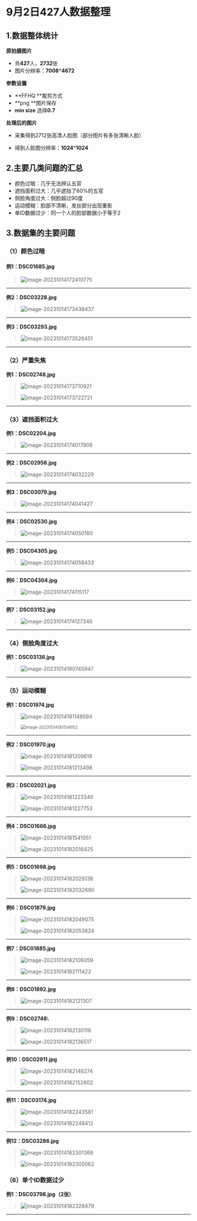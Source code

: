 # 9月2日427人数据整理

## 1.数据整体统计

**原拍摄图片**

+ 共**427**人，**2732**张
+ 图片分辨率：**7008*****4672**

**参数设置**

+ **FFHQ **裁剪方式
+ **png **图片保存
+ **min size** 选择**0.7**

**处理后的图片**

+ 采集得到2712张高清人脸图（部分图片有多张清晰人脸）

+ 得到人脸图分辨率：**1024*****1024**

## 2.主要几类问题的汇总

+ 颜色过暗：几乎无法辨认五官
+ 遮挡面积过大：几乎遮挡了60%的五官
+ 侧脸角度过大：侧脸超过90度
+ 运动模糊：脸部不清晰，发丝部分出现重影
+ 单ID数据过少：同一个人的脸部数据小于等于2

## 3.数据集的主要问题

### （1）颜色过暗

#### **例1：DSC01685.jpg** 

> ![image-20231014172410775](images/image-20231014172410775.png)

---



**例2：DSC03228.jpg**

> ![image-20231014173438437](images/image-20231014173438437.png)

---



**例3：DSC03293.jpg**

> ![image-20231014173526451](images/image-20231014173526451.png)

---



### **（2）严重失焦**

**例1：DSC02748.jpg**

> ![image-20231014173710921](images/image-20231014173710921.png)
>
> ![image-20231014173722721](images/image-20231014173722721.png)

----



### **（3）遮挡面积过大**   

  **例1：DSC02204.jpg**

> ![image-20231014174017906](images/image-20231014174017906.png)

---



**例2：DSC02956.jpg**

> ![image-20231014174032229](images/image-20231014174032229.png)

---



**例3：DSC03079.jpg**

> ![image-20231014174041427](images/image-20231014174041427.png)

---



**例4：DSC02530.jpg**

> ![image-20231014174050160](images/image-20231014174050160.png)

---



**例5：DSC04305.jpg**

> ![image-20231014174058433](images/image-20231014174058433.png)

---



**例6：DSC04304.jpg**

> ![image-20231014174115117](images/image-20231014174115117.png)

----



**例7：DSC03152.jpg**

> ![image-20231014174127346](images/image-20231014174127346.png)

---



### **（4）侧脸角度过大**

**例1：DSC03136.jpg**

> ![image-20231014180745947](images/image-20231014180745947.png)

---



### **（5）运动模糊**

**例1：DSC01974.jpg**

> ![image-20231014181148594](images/image-20231014181148594.png)
>
> <img src="images/image-20231014181154952.png" alt="image-20231014181154952" style="zoom: 80%;" />

---



 **例2：DSC01970.jpg**

> ![image-20231014181209619](images/image-20231014181209619.png)
>
> ![image-20231014181213498](images/image-20231014181213498.png)

---



  **例3：DSC02021.jpg**

> ![image-20231014181223340](images/image-20231014181223340.png)
>
> ![image-20231014181227753](images/image-20231014181227753.png)

---



**例4：DSC01666.jpg**

> ![image-20231014181541051](images/image-20231014181541051.png)
>
> ![image-20231014182016425](images/image-20231014182016425.png)

---



**例5：DSC01698.jpg**

> ![image-20231014182028138](images/image-20231014182028138.png)
>
> ![image-20231014182032690](images/image-20231014182032690.png)

---



**例6：DSC01879.jpg**

> ![image-20231014182049075](images/image-20231014182049075.png)
>
> ![image-20231014182053824](images/image-20231014182053824.png)

---



**例7：DSC01885.jpg**

> ![image-20231014182106059](images/image-20231014182106059.png)
>
> ![image-20231014182111422](images/image-20231014182111422.png)

---



**例8：DSC01892.jpg**

> ![image-20231014182121307](images/image-20231014182121307.png)

---



**例9：DSC02748**\

> ![image-20231014182130118](images/image-20231014182130118.png)
>
> ![image-20231014182136517](images/image-20231014182136517.png)

---



**例10：DSC02911.jpg**

> ![image-20231014182146274](images/image-20231014182146274.png)
>
> ![image-20231014182152602](images/image-20231014182152602.png)

---



**例11：DSC03174.jpg**

> ![image-20231014182243581](images/image-20231014182243581.png)
>
> ![image-20231014182248412](images/image-20231014182248412.png)

---



**例12：DSC03286.jpg**

> ![image-20231014182301366](images/image-20231014182301366.png)
>
> ![image-20231014182305062](images/image-20231014182305062.png)

### **（6）单个ID数据过少**

**例1：DSC03798.jpg（2张）**

> ![image-20231014182328479](images/image-20231014182328479.png)

---

